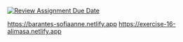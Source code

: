 [![Review Assignment Due Date](https://classroom.github.com/assets/deadline-readme-button-24ddc0f5d75046c5622901739e7c5dd533143b0c8e959d652212380cedb1ea36.svg)](https://classroom.github.com/a/ZhiKZoHj)

https://barantes-sofiaanne.netlify.app
https://exercise-16-alimasa.netlify.app
